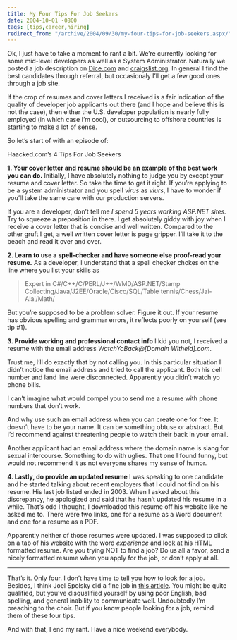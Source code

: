 ```yaml
---
title: My Four Tips For Job Seekers
date: 2004-10-01 -0800
tags: [tips,career,hiring]
redirect_from: "/archive/2004/09/30/my-four-tips-for-job-seekers.aspx/"
---
```


Ok, I just have to take a moment to rant a bit. We’re currently looking for some mid-level developers as well as a System Administrator. Naturally we posted a job description on [Dice.com](http://www.dice.com/ "Dice") and
[craigslist.org](http://www.craigslist.org/ "Craigs List"). In general I find the best candidates through referral, but occasionaly I’ll get a few good ones through a job site.

If the crop of resumes and cover letters I received is a fair indication of the quality of developer job applicants out there (and I hope and believe this is not the case), then either the U.S. developer population is nearly fully employed (in which case I’m cool), or outsourcing to offshore countries is starting to make a lot of sense.

So let’s start of with an episode of:

Haacked.com’s 4 Tips For Job Seekers

**1. Your cover letter and resume should be an example of the best work
you can do.**
 Initially, I have absolutely nothing to judge you by except your resume
and cover letter. So take the time to get it right. If you’re applying
to be a system administrator and you spell *virus* as *viurs*, I have to
wonder if you’ll take the same care with our production servers.

If you are a developer, don’t tell me *I spend 5 years working ASP.NET
sites.* Try to squeeze a preposition in there. I get absolutely giddy
with joy when I receive a cover letter that is concise and well written.
Compared to the other gruft I get, a well written cover letter is page
gripper. I’ll take it to the beach and read it over and over.

**2. Learn to use a spell-checker and have someone else proof-read your
resume.**
 As a developer, I understand that a spell checker chokes on the line
where you list your skills as

> Expert in C#/C++/C/PERL/J++/WMD/ASP.NET/Stamp
> Collecting/Java/J2EE/Oracle/Cisco/SQL/Table
> tennis/Chess/Jai-Alai/Math/

But you’re supposed to be a problem solver. Figure it out. If your
resume has obvious spelling and grammar errors, it reflects poorly on
yourself (see tip #1).

**3. Provide working and professional contact info**
 I kid you not, I received a resume with the email address
*WatchYoBack@[Domain Witheld].com*.

Trust me, I’ll do exactly that by not calling you. In this particular
situation I didn’t notice the email address and tried to call the
applicant. Both his cell number and land line were disconnected.
Apparently you didn’t watch yo phone bills.

I can’t imagine what would compel you to send me a resume with phone
numbers that don’t work.

And why use such an email address when you can create one for free. It
doesn’t have to be your name. It can be something obtuse or abstract.
But I’d recommend against threatening people to watch their back in your
email.

Another applicant had an email address where the domain name is slang
for sexual intercourse. Something to do with uglies. That one I found
funny, but would not recommend it as not everyone shares my sense of
humor.

**4. Lastly, do provide an updated resume**
 I was speaking to one candidate and he started talking about recent
employers that I could not find on his resume. His last job listed ended
in 2003. When I asked about this discrepancy, he apologized and said
that he hasn’t updated his resume in a while. That’s odd I thought, I
downloaded this resume off his website like he asked me to. There were
two links, one for a resume as a Word document and one for a resume as a
PDF.

Apparently neither of those resumes were updated. I was supposed to
click on a tab of his website with the word *experience* and look at his
HTML formatted resume. Are you trying NOT to find a job? Do us all a
favor, send a nicely formatted resume when you apply for the job, or
don’t apply at all.

* * * * *

That’s it. Only four. I don’t have time to tell you how to look for a
job. Besides, I think Joel Spolsky did a fine job in [this
article](http://www.joelonsoftware.com/articles/ResumeRead.html). You
might be quite qualified, but you’ve disqualified yourself by using poor
English, bad spelling, and general inability to communicate well.
Undoubtedly I’m preaching to the choir. But if you know people looking
for a job, remind them of these four tips.

And with that, I end my rant. Have a nice weekend everybody.

